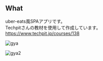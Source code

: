 ## What

uber-eats風SPAアプリです。<br>
Techpitさんの教材を使用して作成しています。<br>
https://www.techpit.jp/courses/138<br>

![gya](https://user-images.githubusercontent.com/64738234/160261867-4f140b14-29af-4abe-a790-d0b17b9cf112.gif)

![gya2](https://user-images.githubusercontent.com/64738234/160262013-9527266e-7b74-4232-8ffd-1cdf23af7d98.gif)
